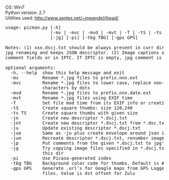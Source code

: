 OS:             Win7
<br>
Python version: 2.7
<br>
Utilities used: http://www.sentex.net/~mwandel/jhead/
<pre>
usage: picman.py [-h]
                 (-mv | -mvc | -mvd | -mvt | -T | -tS | -ts TS | -jn | -jnt | -ju | -jue | -jun | -jp)
                 [-jg] [-pi] [-tbg TBG] [-gps GPS]

Notes: (1) xxx.dscj.txt should be always present in curr dir. It is used for
jpg renaming and keeps JSON descriptor. (2) Image captions are kept in jpg
comment fields or in IPTC. If IPTC is empty, jpg comment is used.

optional arguments:
  -h, --help  show this help message and exit
  -mv         Rename *.jpg files to prefix.nnn.ext
  -mvc        Rename *.jpg files to lower case, replace non-alphanum
              characters by dots
  -mvd        Rename *.jpg files to prefix.nnn.date.ext
  -mvt        Rename *.jpg files using EXIF time
  -T          Set file mod time from its EXIF info or creation time if no EXIF
  -tS         Create square thumbs: size 120,240
  -ts TS      Create square thumbs with given size
  -jn         Create new descriptor *.dscj.txt
  -jnt        Create new descriptor *.dscj.txt from *.dsc.txt
  -ju         Update existing descriptor *.dscj.txt
  -jue        Same as -ju plus create envelope around json in *.dscj.txt
  -jun        Recreate descriptor *.dscj.txt, renumber images
  -jp         Put comments from the given *.dscj.txt to jpg's
  -jg         Try copying image files specified in *.dscj.txt from ./bak to
              this dir
  -pi         Use Picasa-generated index
  -tbg TBG    Background color code for thumbs. Default is #c0c0c0
  -gps GPS    Generate .url's for Google maps from GPS Logger for Android csv
              files. Value is dst offset for Zulu
</pre>  
